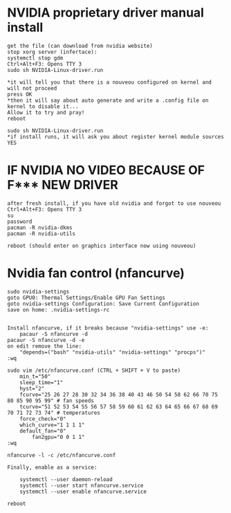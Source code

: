 # NVIDIA proprietary driver manual install 

	get the file (can download from nvidia website)
	stop xorg server (infertace): 
	systemctl stop gdm
	Ctrl+Alt+F3: Opens TTY 3
	sudo sh NVIDIA-Linux-driver.run

	*it will tell you that there is a nouveou configured on kernel and will not proceed
	press OK
	*then it will say about auto generate and write a .config file on kernel to disable it...
	Allow it to try and pray!
	reboot
	
	sudo sh NVIDIA-Linux-driver.run
	*if install runs, it will ask you about register kernel module sources
	YES
	
# IF NVIDIA NO VIDEO BECAUSE OF F*** NEW DRIVER

	after fresh install, if you have old nvidia and forgot to use nouveou
	Ctrl+Alt+F3: Opens TTY 3
	su
	password
	pacman -R nvidia-dkms
	pacman -R nvidia-utils

	reboot (should enter on graphics interface now using nouveou)

# Nvidia fan control (nfancurve) 

	sudo nvidia-settings
	goto GPU0: Thermal Settings/Enable GPU Fan Settings
	goto nvidia-settings Configuration: Save Current Configuration
 	save on home: .nvidia-settings-rc

  	
   	Install nfancurve, if it breaks because "nvidia-settings" use -e:
    	pacaur -S nfancurve -d
	pacaur -S nfancurve -d -e	
	on edit remove the line: 
 		"depends=("bash" "nvidia-utils" "nvidia-settings" "procps")"
	:wq
  
 	sudo vim /etc/nfancurve.conf (CTRL + SHIFT + V to paste)
		min_t="50"
		sleep_time="1"
		hyst="2"
		fcurve="25 26 27 28 30 32 34 36 38 40 43 46 50 54 58 62 66 70 75 80 85 90 95 99" # fan speeds
		tcurve="51 52 53 54 55 56 57 58 59 60 61 62 63 64 65 66 67 68 69 70 71 72 73 74" # temperatures
		force_check="0"
		which_curve="1 1 1 1"
  		default_fan="0"
    		fan2gpu="0 0 1 1"
  	:wq

	nfancurve -l -c /etc/nfancurve.conf

	Finally, enable as a service:
	
		systemctl --user daemon-reload
		systemctl --user start nfancurve.service
		systemctl --user enable nfancurve.service

	reboot
